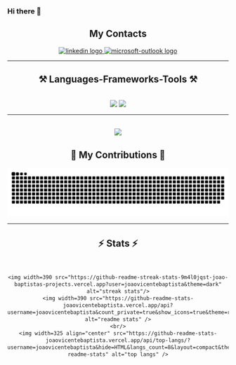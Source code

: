 ### Hi there 👋
<div align="center">
  
  <h2 align="center"> My Contacts </h2>
  <div align="center">
    <a href="https://www.linkedin.com/in/joaobaptista/" target="_blank">
      <img src="https://img.shields.io/static/v1?message=LinkedIn&logo=linkedin&label=&color=0077B5&logoColor=white&labelColor=&style=for-the-badge" height="40" alt="linkedin logo"  />
    </a>
    <a href= "mailto:joaobaptista@hotmail.com" target="_blank">
      <img src="https://img.shields.io/static/v1?message=Outlook&logo=microsoft-outlook&label=&color=0078D4&logoColor=white&labelColor=&style=for-the-badge" height="40" alt="microsoft-outlook logo"  />
    </a>  
  </div>

  <hr />
  <h2 align="center">⚒️ Languages-Frameworks-Tools ⚒️</h2>
    <br/>
  <div align="center">
      <img src="https://skillicons.dev/icons?i=azure,aws,vscode,github,git,gherkin,jenkins,kubernetes,kafka,docker,vercel" />
      <img src="https://skillicons.dev/icons?i=cs,dotnet,python,javascript,html,css,mysql,postgres,rabbitmq,redis" /><br>
  </div>
  <hr/>
  <br/>
  <img src="https://i.imgur.com/edTkyMq.jpg" />
  <div align="center">
  <h2>🐍 My Contributions 🐍</h2>
  <picture>
    <source media="(prefers-color-scheme: dark)" srcset="https://raw.githubusercontent.com/joaovicentebaptista/joaovicentebaptista/output/github-contribution-grid-snake-dark.svg">
    <source media="(prefers-color-scheme: light)" srcset="https://raw.githubusercontent.com/joaovicentebaptista/joaovicentebaptista/output/github-contribution-grid-snake.svg">
    <img alt="github contribution grid snake animation" src="https://raw.githubusercontent.com/joaovicentebaptista/joaovicentebaptista/output/github-contribution-grid-snake.svg">
  </picture>

  <hr/>

  <h2 align="center">⚡ Stats ⚡</h2>
  <br>
  <div align=center>

    <img width=390 src="https://github-readme-streak-stats-9m4l0jqst-joao-baptistas-projects.vercel.app?user=joaovicentebaptista&theme=dark" alt="streak stats"/>
    <img width=390 src="https://github-readme-stats-joaovicentebaptista.vercel.app/api?username=joaovicentebaptista&count_private=true&show_icons=true&theme=react&rank_icon=github&border_radius=10" alt="readme stats" />
    <br/>
    <img width=325 align="center" src="https://github-readme-stats-joaovicentebaptista.vercel.app/api/top-langs/?username=joaovicentebaptista&hide=HTML&langs_count=8&layout=compact&theme=react&border_radius=10&size_weight=0.5&count_weight=0.5&exclude_repo=github-readme-stats" alt="top langs" />
  
</div>
<!--
**JoaoVicenteBaptista/JoaoVicenteBaptista** is a ✨ _special_ ✨ repository because its `README.md` (this file) appears on your GitHub profile.

Here are some ideas to get you started:

- 🔭 I’m currently working on ...
- 🌱 I’m currently learning ...
- 👯 I’m looking to collaborate on ...
- 🤔 I’m looking for help with ...
- 💬 Ask me about ...
- 📫 How to reach me: ...
- 😄 Pronouns: ...
- ⚡ Fun fact: ...
-->
